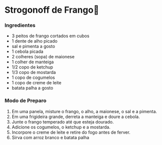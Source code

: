 # Strogonoff de Frango:chicken:

### Ingredientes

- 3 peitos de frango cortados em cubos
- 1 dente de alho picado
- sal e pimenta a gosto
- 1 cebola picada
- 2 colheres (sopa) de maionese
- 1 colher de manteiga
- 1/2 copo de ketchup
- 1/3 copo de mostarda
- 1 copo de cogumelos
- 1 copo de creme de leite
- batata palha a gosto



### Modo de Preparo

1.  Em uma panela, misture o frango, o alho, a maionese, o sal e a pimenta.
2.  Em uma frigideira grande, derreta a manteiga e doure a cebola.
3.  Junte o frango temperado até que esteja dourado.
4.  Adicione os cogumelos, o ketchup e a mostarda.
5.  Incorpore o creme de leite e retire do fogo antes de ferver.
6.  Sirva com arroz branco e batata palha



